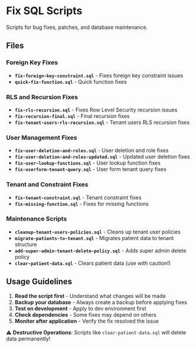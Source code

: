 # Fix SQL Scripts

Scripts for bug fixes, patches, and database maintenance.

## Files

### Foreign Key Fixes
- **`fix-foreign-key-constraint.sql`** - Fixes foreign key constraint issues
- **`quick-fix-function.sql`** - Quick function fixes

### RLS and Recursion Fixes  
- **`fix-rls-recursion.sql`** - Fixes Row Level Security recursion issues
- **`fix-recursion-final.sql`** - Final recursion fixes
- **`fix-tenant-users-rls-recursion.sql`** - Tenant users RLS recursion fixes

### User Management Fixes
- **`fix-user-deletion-and-roles.sql`** - User deletion and role fixes
- **`fix-user-deletion-and-roles-updated.sql`** - Updated user deletion fixes
- **`fix-user-lookup-functions.sql`** - User lookup function fixes
- **`fix-userform-tenant-query.sql`** - User form tenant query fixes

### Tenant and Constraint Fixes
- **`fix-tenant-constraint.sql`** - Tenant constraint fixes
- **`fix-missing-function.sql`** - Fixes for missing functions

### Maintenance Scripts
- **`cleanup-tenant-users-policies.sql`** - Cleans up tenant user policies
- **`migrate-patients-to-tenant.sql`** - Migrates patient data to tenant structure
- **`add-super-admin-tenant-delete-policy.sql`** - Adds super admin delete policy
- **`clear-patient-data.sql`** - Clears patient data (use with caution!)

## Usage Guidelines

1. **Read the script first** - Understand what changes will be made
2. **Backup your database** - Always create a backup before applying fixes
3. **Test on development** - Apply to dev environment first
4. **Check dependencies** - Some fixes may depend on others
5. **Monitor after application** - Verify the fix resolved the issue

⚠️ **Destructive Operations**: Scripts like `clear-patient-data.sql` will delete data permanently!
